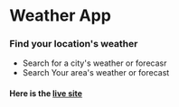 # Weather App
### Find your location's weather
- Search for a city's weather or forecasr
- Search Your area's weather or forecast

#### Here is the [live site](avalos010.github.io/weather-app-react/)